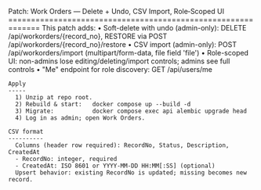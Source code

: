 Patch: Work Orders — Delete + Undo, CSV Import, Role‑Scoped UI
    =============================================================
    This patch adds:
      • Soft-delete with undo (admin-only): DELETE /api/workorders/{record_no}, RESTORE via POST /api/workorders/{record_no}/restore
      • CSV import (admin-only): POST /api/workorders/import (multipart/form-data, file field 'file')
      • Role-scoped UI: non-admins lose editing/deleting/import controls; admins see full controls
      • "Me" endpoint for role discovery: GET /api/users/me

    Apply
    -----
      1) Unzip at repo root.
      2) Rebuild & start:   docker compose up --build -d
      3) Migrate:           docker compose exec api alembic upgrade head
      4) Log in as admin; open Work Orders.

    CSV format
    ----------
      Columns (header row required): RecordNo, Status, Description, CreatedAt
      - RecordNo: integer, required
      - CreatedAt: ISO 8601 or YYYY-MM-DD HH:MM[:SS] (optional)
      Upsert behavior: existing RecordNo is updated; missing becomes new record.
